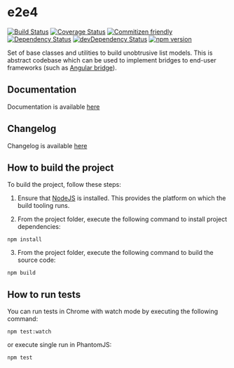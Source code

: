 # e2e4

[![Build Status](https://travis-ci.org/eastbanctechru/e2e4.svg?branch=master)](https://travis-ci.org/eastbanctechru/e2e4)
[![Coverage Status](https://coveralls.io/repos/github/eastbanctechru/e2e4/badge.svg?branch=master)](https://coveralls.io/github/eastbanctechru/e2e4?branch=master)
[![Commitizen friendly](https://img.shields.io/badge/commitizen-friendly-brightgreen.svg)](http://commitizen.github.io/cz-cli/)
[![Dependency Status](https://david-dm.org/eastbanctechru/e2e4.svg)](https://david-dm.org/eastbanctechru/e2e4)
[![devDependency Status](https://david-dm.org/eastbanctechru/e2e4/dev-status.svg)](https://david-dm.org/eastbanctechru/e2e4?type=dev)
[![npm version](https://badge.fury.io/js/e2e4.svg)](https://badge.fury.io/js/e2e4)

Set of base classes and utilities to build unobtrusive list models. 
This is abstract codebase which can be used to implement bridges to end-user frameworks (such as [Angular bridge](https://github.com/eastbanctechru/right-angled)).

## Documentation
Documentation is available [here](http://eastbanctechru.github.io/e2e4)

## Changelog
Changelog is available [here](https://github.com/eastbanctechru/e2e4/releases)

## How to build the project

To build the project, follow these steps:

1. Ensure that [NodeJS](http://nodejs.org/) is installed. This provides the platform on which the build tooling runs.

2. From the project folder, execute the following command to install project dependencies:

  ```shell
  npm install
  ```
3. From the project folder, execute the following command to build the source code:

  ```shell
  npm build
  ```
## How to run tests

You can run tests in Chrome with watch mode by executing the following command: 

  ```shell
  npm test:watch
  ```
  or execute single run in PhantomJS:
  
  ```shell
  npm test
  ```